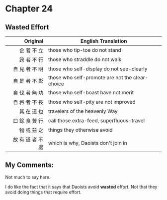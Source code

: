 # Chapter 24
## Wasted Effort

| Original | English Translation |
| -: | -- |
| 企 者 不 立 | those who tip-toe do not stand |
| 跨 者 不 行 | those who straddle do not walk |
| 自 見 者 不 明 | those who self-display do not see-clearly |
| 自 是 者 不 彰 | those who self-promote are not the clear-choice |
| 自 伐 者 無 功 | those who self-boast have not merit |
| 自 矜 者 不 長 | those who self-pity are not improved |
| 其 在 道 也 | travelers of the heavenly Way |
| 曰 餘 食 贅 行 | call those extra-feed, superfluous-travel |
| 物 或 惡 之 | things they otherwise avoid |
| 故 有 道 者 不 處 | which is why, Daoists don't join in |


## My Comments:

Not much to say here.

I do like the fact that it says that Daoists avoid **wasted** effort.
Not that they avoid doing things that require effort.

